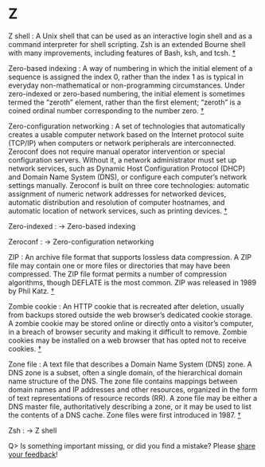 # Z

Z shell
: A Unix shell that can be used as an interactive login shell and as a command interpreter for shell scripting. Zsh is an extended Bourne shell with many improvements, including features of Bash, ksh, and tcsh. [†](#w-zsh)

Zero-based indexing
: A way of numbering in which the initial element of a sequence is assigned the index 0, rather than the index 1 as is typical in everyday non-mathematical or non-programming circumstances. Under zero-indexed or zero-based numbering, the initial element is sometimes termed the “zeroth” element, rather than the first element; “zeroth” is a coined ordinal number corresponding to the number zero. [†](#w-zero-based-indexing)

Zero-configuration networking
: A set of technologies that automatically creates a usable computer network based on the Internet protocol suite (TCP/IP) when computers or network peripherals are interconnected. Zeroconf does not require manual operator intervention or special configuration servers. Without it, a network administrator must set up network services, such as Dynamic Host Configuration Protocol (DHCP) and Domain Name System (DNS), or configure each computer’s network settings manually. Zeroconf is built on three core technologies: automatic assignment of numeric network addresses for networked devices, automatic distribution and resolution of computer hostnames, and automatic location of network services, such as printing devices. [†](#w-zeroconf)

Zero-indexed
: → Zero-based indexing

Zeroconf
: → Zero-configuration networking

ZIP
: An archive file format that supports lossless data compression. A ZIP file may contain one or more files or directories that may have been compressed. The ZIP file format permits a number of compression algorithms, though DEFLATE is the most common. ZIP was released in 1989 by Phil Katz. [†](#w-zip)

Zombie cookie
: An HTTP cookie that is recreated after deletion, usually from backups stored outside the web browser’s dedicated cookie storage. A zombie cookie may be stored online or directly onto a visitor’s computer, in a breach of browser security and making it difficult to remove. Zombie cookies may be installed on a web browser that has opted not to receive cookies. [†](#w-zombie-cookie)

Zone file
: A text file that describes a Domain Name System (DNS) zone. A DNS zone is a subset, often a single domain, of the hierarchical domain name structure of the DNS. The zone file contains mappings between domain names and IP addresses and other resources, organized in the form of text representations of resource records (RR). A zone file may be either a DNS master file, authoritatively describing a zone, or it may be used to list the contents of a DNS cache. Zone files were first introduced in 1987. [†](#w-zone-file)

Zsh
: → Z shell

Q> Is something important missing, or did you find a mistake? Please [share your feedback](https://github.com/j9t/web-development-glossary-forum/issues/new)!
